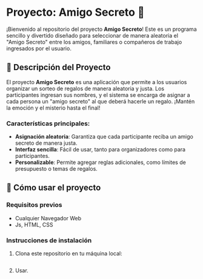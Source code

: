 # Proyecto: Amigo Secreto 🎁

¡Bienvenido al repositorio del proyecto **Amigo Secreto**! Este es un programa sencillo y divertido diseñado para seleccionar de manera aleatoria el "Amigo Secreto" entre los amigos, familiares o compañeros de trabajo ingresados por el usuario. 

## 📌 Descripción del Proyecto

El proyecto **Amigo Secreto** es una aplicación que permite a los usuarios organizar un sorteo de regalos de manera aleatoria y justa. Los participantes ingresan sus nombres, y el sistema se encarga de asignar a cada persona un "amigo secreto" al que deberá hacerle un regalo. ¡Mantén la emoción y el misterio hasta el final!

### Características principales:
- **Asignación aleatoria**: Garantiza que cada participante reciba un amigo secreto de manera justa.
- **Interfaz sencilla**: Fácil de usar, tanto para organizadores como para participantes.
- **Personalizable**: Permite agregar reglas adicionales, como límites de presupuesto o temas de regalos.

## 🚀 Cómo usar el proyecto

### Requisitos previos
- Cualquier Navegador Web
- Js, HTML, CSS

### Instrucciones de instalación
1. Clona este repositorio en tu máquina local:
   ```bash git clone https://github.com/DVILLEGAS1207/amigo-secreto.git
2. Usar.
